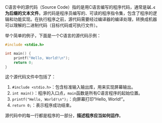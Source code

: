 C语言中的源代码（Source Code）指的是用C语言编写的程序代码，通常是**以`.c`为后缀的文本文件**。源代码是程序员编写的、可读的程序指令集，包含了程序的逻辑和功能实现。在执行程序之前，源代码需要经过编译器的编译处理，转换成机器可以理解的二进制代码（目标代码或可执行文件）。

举个简单的例子，下面是一个C语言的源代码示例：

```c
#include <stdio.h>

int main() {
    printf("Hello, World!\n");
    return 0;
}
```

这个源代码文件中包括了：

1. `#include <stdio.h>`：包含标准输入输出库，用来实现屏幕输出。
2. `int main()`：程序的入口点，`main`函数是所有C语言程序的起始位置。
3. `printf("Hello, World!\n");`：向屏幕打印“Hello, World!”。
4. `return 0;`：表示程序成功结束。

源代码中的每一行都是程序的一部分，__描述程序应当如何运作__。